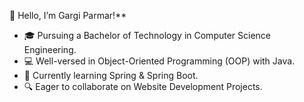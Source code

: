 👋 Hello, I’m Gargi Parmar!**  
- 🎓 Pursuing a Bachelor of Technology in Computer Science Engineering.  
- 💻 Well-versed in Object-Oriented Programming (OOP) with Java.  
- 🌱 Currently learning Spring & Spring Boot.  
- 🔍 Eager to collaborate on Website Development Projects.  



<!---
MeowGargi/MeowGargi is a ✨ special ✨ repository because its `README.md` (this file) appears on your GitHub profile.
You can click the Preview link to take a look at your changes.
--->
